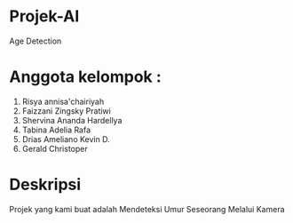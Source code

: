 # Projek-AI
Age Detection

# Anggota kelompok :
1. Risya annisa'chairiyah
2. Faizzani Zingsky Pratiwi
3. Shervina Ananda Hardellya
4. Tabina Adelia Rafa
5. Drias Ameliano Kevin D.
6. Gerald Christoper 

# Deskripsi
Projek yang kami buat adalah Mendeteksi Umur Seseorang Melalui Kamera

